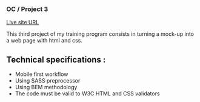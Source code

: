 ### OC / Project 3

[Live site URL](https://mlaversin.github.io/MorganLaversin_3_15032022/public/)

This third project of my training program consists in turning a mock-up into a web page with html and css.

## Technical specifications :

- Mobile first workflow
- Using SASS preprocessor
- Using BEM methodology
- The code must be valid to W3C HTML and CSS validators
